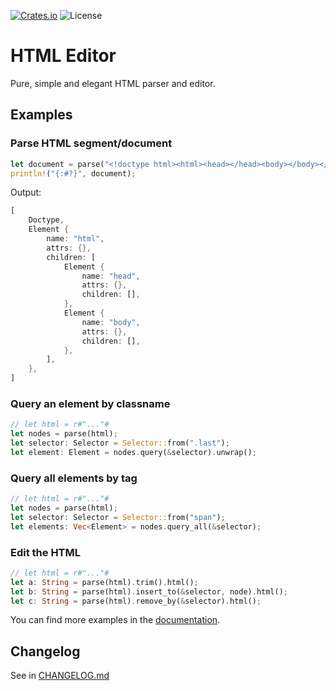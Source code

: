 [![Crates.io](https://img.shields.io/crates/v/html_editor)](https://crates.io/crates/html_editor)
![License](https://img.shields.io/crates/l/html_editor)

# HTML Editor

Pure, simple and elegant HTML parser and editor.

## Examples

### Parse HTML segment/document

```rust
let document = parse("<!doctype html><html><head></head><body></body></html>");
println!("{:#?}", document);
```

Output:

```rust
[
    Doctype,
    Element {
        name: "html",
        attrs: {},
        children: [
            Element {
                name: "head",
                attrs: {},
                children: [],
            },
            Element {
                name: "body",
                attrs: {},
                children: [],
            },
        ],
    },
]
```

### Query an element by classname

```rust
// let html = r#"..."#
let nodes = parse(html);
let selector: Selector = Selector::from(".last");
let element: Element = nodes.query(&selector).unwrap();
```

### Query all elements by tag

```rust
// let html = r#"..."#
let nodes = parse(html);
let selector: Selector = Selector::from("span");
let elements: Vec<Element> = nodes.query_all(&selector);
```

### Edit the HTML

```rust
// let html = r#"..."#
let a: String = parse(html).trim().html();
let b: String = parse(html).insert_to(&selector, node).html();
let c: String = parse(html).remove_by(&selector).html();
```

You can find more examples in the [documentation](https://docs.rs/html_editor/latest/html_editor/).

## Changelog

See in [CHANGELOG.md](CHANGELOG.md)
